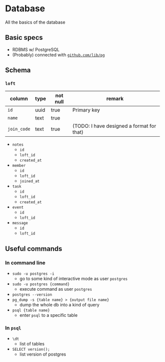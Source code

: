 # Database

All the basics of the database

## Basic specs

- RDBMS w/ PostgreSQL
- (Probably) connected with [`github.com/lib/pg`](https://github.com/lib/pq)

## Schema

### `loft`

| column      | type | not null | remark                                    |
|-------------|------|----------|-------------------------------------------|
| `id`        | uuid | true     | Primary key                               |
| `name`      | text | true     |                                           |
| `join_code` | text | true     | (TODO: I have designed a format for that) |




- `notes`
  - `id`
  - `loft_id`
  - `created_at`
- `member`
  - `id`
  - `loft_id`
  - `joined_at`
- `task`
  - `id`
  - `loft_id`
  - `created_at`
- `event`
  - `id`
  - `loft_id`
- `message`
  - `id`
  - `loft_id`

## Useful commands

### In command line

- `sudo -u postgres -i`
  - go to some kind of interactive mode as user `postgres`
- `sudo -u postgres {command}`
  - execute command as user `postgres`
- `postgres --version`
- `pg_dump -s {table name} > {output file name}`
  - dump the whole db into a kind of query
- `psql {table name}`
  - enter `psql` to a specific table

### In `psql`

- `\dt`
  - list of tables
- `SELECT version();`
  - list version of postgres